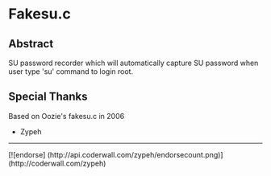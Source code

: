 Fakesu.c
==============

Abstract
--------------
SU password recorder which will automatically capture SU password
when user type 'su' command to login root.

Special Thanks
--------------
Based on Oozie's fakesu.c in 2006

- Zypeh 

<hr>
[![endorse] (http://api.coderwall.com/zypeh/endorsecount.png)] (http://coderwall.com/zypeh)

